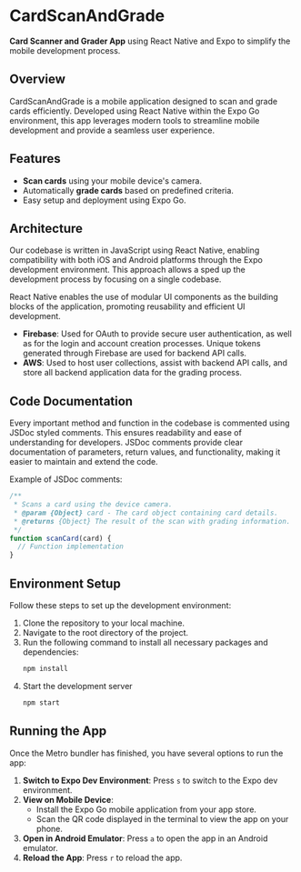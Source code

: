 # CardScanAndGrade

**Card Scanner and Grader App** using React Native and Expo to simplify the mobile development process.

## Overview

CardScanAndGrade is a mobile application designed to scan and grade cards efficiently. Developed using React Native within the Expo Go environment, this app leverages modern tools to streamline mobile development and provide a seamless user experience.

## Features

- **Scan cards** using your mobile device's camera.
- Automatically **grade cards** based on predefined criteria.
- Easy setup and deployment using Expo Go.

## Architecture

Our codebase is written in JavaScript using React Native, enabling compatibility with both iOS and Android platforms through the Expo development environment. This approach allows a sped up the development process by focusing on a single codebase.

React Native enables the use of modular UI components as the building blocks of the application, promoting reusability and efficient UI development.

- **Firebase**: Used for OAuth to provide secure user authentication, as well as for the login and account creation processes. Unique tokens generated through Firebase are used for backend API calls.
- **AWS**: Used to host user collections, assist with backend API calls, and store all backend application data for the grading process.

## Code Documentation

Every important method and function in the codebase is commented using JSDoc styled comments. This ensures readability and ease of understanding for developers. JSDoc comments provide clear documentation of parameters, return values, and functionality, making it easier to maintain and extend the code.

Example of JSDoc comments:

```javascript
/**
 * Scans a card using the device camera.
 * @param {Object} card - The card object containing card details.
 * @returns {Object} The result of the scan with grading information.
 */
function scanCard(card) {
  // Function implementation
}
```

## Environment Setup

Follow these steps to set up the development environment:

1. Clone the repository to your local machine.
2. Navigate to the root directory of the project.
3. Run the following command to install all necessary packages and dependencies:
   ```bash
   npm install
   ```
4. Start the development server
   ```bash
   npm start
   ```


## Running the App

Once the Metro bundler has finished, you have several options to run the app:

1. **Switch to Expo Dev Environment**: Press `s` to switch to the Expo dev environment.
2. **View on Mobile Device**:
   - Install the Expo Go mobile application from your app store.
   - Scan the QR code displayed in the terminal to view the app on your phone.
3. **Open in Android Emulator**: Press `a` to open the app in an Android emulator.
4. **Reload the App**: Press `r` to reload the app.
